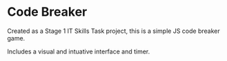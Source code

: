 # Code Breaker

Created as a Stage 1 IT Skills Task project, this is a simple JS code breaker game.

Includes a visual and intuative interface and timer.
